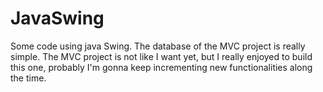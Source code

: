 # JavaSwing
Some code using java Swing.
The database of the MVC project is really simple.
The MVC project is not like I want yet, but I really enjoyed to build this one, 
probably I'm gonna keep incrementing new functionalities along the time.
